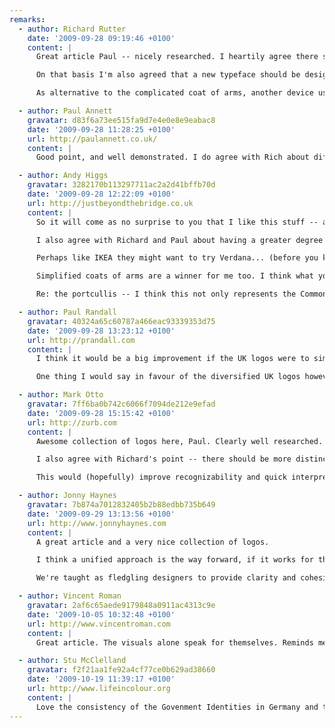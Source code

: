 ```yaml
---
remarks:
  - author: Richard Rutter
    date: '2009-09-28 09:19:46 +0100'
    content: |
      Great article Paul -- nicely researched. I heartily agree there should be more consistency across the UK Government 'brand'. Partly because some of the ministries' identities are terrible vis. Department for Transport, but also because we the public should be able to tell at a glance when we're dealing with a Government department.

      On that basis I'm also agreed that a new typeface should be designed. Gill Sans would probably be appropriate but its distribution, and use by the BBC, is too prevalent. That said I also think that the German and Dutch governments have taken their branding too far -- I do believe that the various ministries should have different visual identies, even if it's just differing colour schemes as in Northern Ireland.

      As alternative to the complicated coat of arms, another device used by the UK Government has been the crowned portcullis, although I think that may refer specifically to the House of Commons.

  - author: Paul Annett
    gravatar: d83f6a73ee515fa9d7e4e0e8e9eabac8
    date: '2009-09-28 11:28:25 +0100'
    url: http://paulannett.co.uk/
    content: |
      Good point, and well demonstrated. I do agree with Rich about different visual identities between agencies. I'd also like to see a redrawn and simplified coat of arms along the same lines as the USA's simplified eagle seal. Get on the case! ;-)

  - author: Andy Higgs
    gravatar: 3282170b113297711ac2a2d41bffb70d
    date: '2009-09-28 12:22:09 +0100'
    url: http://justbeyondthebridge.co.uk
    content: |
      So it will come as no surprise to you that I like this stuff -- and it's fascinating you've pulled this all together as I've never really thought to compare national government identities like this.

      I also agree with Richard and Paul about having a greater degree of separation -- it becomes really noticeable as a foreigner looking at the German branding that it's hard to tell one from another -- though I'm not exactly their key audience!

      Perhaps like IKEA they might want to try Verdana... (before you kill me, I am joking) -- I too think Gill Sans is a little too loaded as it is, and it would be better to go for something new. Johnston of course is considered an archetypal British font, and demonstrates that with a bit of care you can produce a good variation -- perhaps a new one for C21st?

      Simplified coats of arms are a winner for me too. I think what you have there is a little fussy, but I'd agree a degree of consistency as you propose wouldn't go amiss. That said, anything that drew the glut of disparate identities together would be an improvement.

      Re: the portcullis -- I think this not only represents the Commons, but Parliament as a whole. It also used to be used for Customs & Excise before that was abolished. Not sure of it's origins or which portcullis it actually represents (if any).

  - author: Paul Randall
    gravatar: 40324a65c60787a466eac93339353d75
    date: '2009-09-28 13:23:12 +0100'
    url: http://prandall.com
    content: |
      I think it would be a big improvement if the UK logos were to simplify the colour scheme to create a more coherent look firstly.

      One thing I would say in favour of the diversified UK logos however is that they add a bit of character, whereas the monochromatic style looks a little too clinical.

  - author: Mark Otto
    gravatar: 7ff6ba0b742c6066f7094de212e9efad
    date: '2009-09-28 15:15:42 +0100'
    url: http://zurb.com
    content: |
      Awesome collection of logos here, Paul. Clearly well researched.

      I also agree with Richard's point -- there should be more distinction between each departments' logos. I'd argue that one could create a suite of brandmarks with slight variation while maintaining a cohesive presentation.

      This would (hopefully) improve recognizability and quick interpretation of what each logo represents.

  - author: Jonny Haynes
    gravatar: 7b874a7012832405b2b88edbb735b649
    date: '2009-09-29 13:13:56 +0100'
    url: http://www.jonnyhaynes.com
    content: |
      A great article and a very nice collection of logos.

      I think a unified approach is the way forward, if it works for the NHS, why can't it work for the whole governement?

      We're taught as fledgling designers to provide clarity and cohesion, one single crisp wordmark/logo would provide this.

  - author: Vincent Roman
    gravatar: 2af6c65aede9179848a0911ac4313c9e
    date: '2009-10-05 10:32:48 +0100'
    url: http://www.vincentroman.com
    content: |
      Great article. The visuals alone speak for themselves. Reminds me of the great piece just published in Wired on CraigsList design.

  - author: Stu McClelland
    gravatar: f2f21aa1fe92a4cf77ce0b629ad38660
    date: '2009-10-19 11:39:17 +0100'
    url: http://www.lifeincolour.org
    content: |
      Love the consistency of the Govenment Identities in Germany and the Netherlands. I'm embarrassed of the Identites for Britain though. The designers could have done so much better. Not sure if it's the designers fault, or the higher-ups in the government that wanted really bland design
---
```

